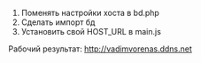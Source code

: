 1. Поменять настройки хоста в bd.php 
2. Сделать импорт бд
3. Установить свой HOST_URL в main.js

Рабочий результат: http://vadimvorenas.ddns.net